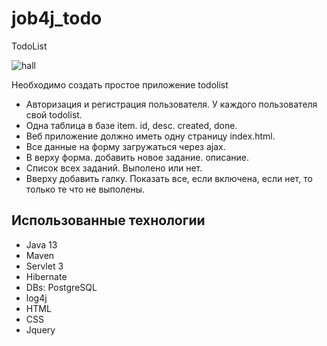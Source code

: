# job4j_todo
TodoList

![hall](https://github.com/Dev9tkov/job4j_todo/src/main/resources/todo.gif)

Необходимо создать простое приложение todolist
 * Авторизация и регистрация пользователя. У каждого пользователя свой todolist.
 * Одна таблица в базе item. id, desc. created, done. 
 * Веб приложение должно иметь одну страницу index.html.
 * Все данные на форму загружаться через ajax.
 * В верху форма. добавить новое задание. описание.
 * Список всех заданий. Выполено или нет.
 * Вверху добавить галку. Показать все, если включена, если нет, то только те что не выполены.
 
    
## Использованные технологии
+ Java 13
+ Maven
+ Servlet 3
+ Hibernate
+ DBs: PostgreSQL
+ log4j
+ HTML
+ CSS
+ Jquery
